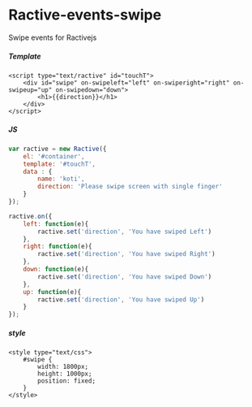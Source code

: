 Ractive-events-swipe
====================

Swipe events for Ractivejs

##### Template
```
<script type="text/ractive" id="touchT">
	<div id="swipe" on-swipeleft="left" on-swiperight="right" on-swipeup="up" on-swipedown="down">
		<h1>{{direction}}</h1>
	</div>
</script>
```

##### JS
```js
var ractive = new Ractive({
	el: '#container',
	template: '#touchT',
	data : {
		name: 'koti',
		direction: 'Please swipe screen with single finger'
	}
});

ractive.on({
	left: function(e){
		ractive.set('direction', 'You have swiped Left')
	},
	right: function(e){
		ractive.set('direction', 'You have swiped Right')
	},
	down: function(e){
		ractive.set('direction', 'You have swiped Down')
	},
	up: function(e){
		ractive.set('direction', 'You have swiped Up')
	}
});	
```

##### style
```
<style type="text/css">
	#swipe {
		width: 1800px;
		height: 1000px;
		position: fixed;
	}
</style>
```
